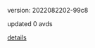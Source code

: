 version: 2022082202-99c8

updated 0 avds

[details](https://github.com/0x74f917491bfa7ebfa379/ali_avd_db/blob/master/change_log/2022/08/22/02/99c8.txt)